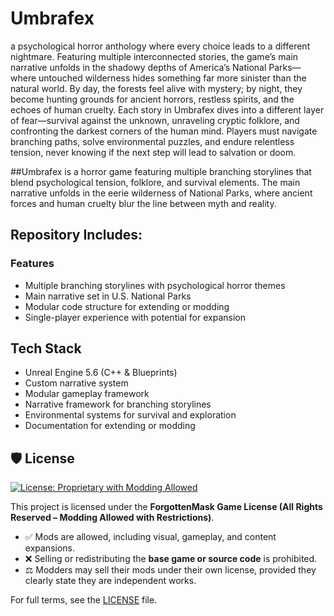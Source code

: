 # Umbrafex
a psychological horror anthology where every choice leads to a different nightmare. Featuring multiple interconnected stories, the game’s main narrative unfolds in the shadowy depths of America’s National Parks—where untouched wilderness hides something far more sinister than the natural world. By day, the forests feel alive with mystery; by night, they become hunting grounds for ancient horrors, restless spirits, and the echoes of human cruelty.
Each story in Umbrafex dives into a different layer of fear—survival against the unknown, unraveling cryptic folklore, and confronting the darkest corners of the human mind. Players must navigate branching paths, solve environmental puzzles, and endure relentless tension, never knowing if the next step will lead to salvation or doom.

##Umbrafex is a horror game featuring multiple branching storylines that blend psychological tension, folklore, and survival elements. The main narrative unfolds in the eerie wilderness of National Parks, where ancient forces and human cruelty blur the line between myth and reality.

## Repository Includes:

### Features

- Multiple branching storylines with psychological horror themes
- Main narrative set in U.S. National Parks
- Modular code structure for extending or modding
- Single-player experience with potential for expansion


## Tech Stack

- Unreal Engine 5.6 (C++ & Blueprints)
- Custom narrative system
- Modular gameplay framework
- Narrative framework for branching storylines
- Environmental systems for survival and exploration
- Documentation for extending or modding


## 🛡️ License

[![License: Proprietary with Modding Allowed](https://img.shields.io/badge/License-Proprietary--Modding--Allowed-blue.svg)](#)

This project is licensed under the **ForgottenMask Game License (All Rights Reserved – Modding Allowed with Restrictions)**.  
- ✅ Mods are allowed, including visual, gameplay, and content expansions.  
- ❌ Selling or redistributing the **base game or source code** is prohibited.  
- ⚖️ Modders may sell their mods under their own license, provided they clearly state they are independent works.  

For full terms, see the [LICENSE](./LICENSE) file.


